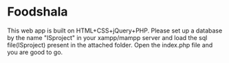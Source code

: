 # Foodshala
This web app is built on HTML+CSS+jQuery+PHP.
Please set up a database by the name "ISproject" in your xampp/mampp server
and load the sql file(ISproject) present in the attached folder.
Open the index.php file and you are good to go.
